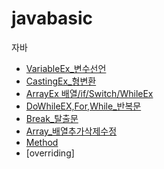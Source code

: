 # javabasic

자바 
* [VariableEx_변수선언](https://github.com/SohyunOh/javabasic/tree/master/day01)
* [CastingEx_형변환](https://github.com/SohyunOh/javabasic/tree/master/day02/src/day02)
* [ArrayEx 배열/if/Switch/WhileEx](https://github.com/SohyunOh/javabasic/tree/master/day03)
* [DoWhileEX,For,While_반복문](https://github.com/SohyunOh/javabasic/tree/master/day04)
* [Break_탈출문](https://github.com/SohyunOh/javabasic/tree/master/day05)
* [Array_배열추가삭제수정](https://github.com/SohyunOh/javabasic/tree/master/day06)
* [Method](https://github.com/SohyunOh/javabasic/tree/master/day07/src/day07)
* [overriding]
